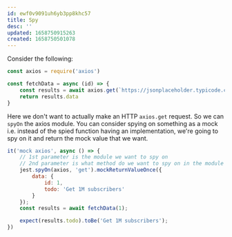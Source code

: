 ```yaml
---
id: ewf0v9091uh6yb3pp8khc57
title: Spy
desc: ''
updated: 1658750915263
created: 1658750501078
---
```


Consider the following:

```js
const axios = require('axios')

const fetchData = async (id) => {
    const results = await axios.get(`https://jsonplaceholder.typicode.com/todos/${id}`)
    return results.data
}
```

Here we don't want to actually make an HTTP `axios.get` request. So we can `spyOn` the axios module. You can consider spying on something as a mock i.e. instead of the spied function having an implementation, we're going to spy on it and return the mock value that we want.

```js
it('mock axios', async () => {
    // 1st parameter is the module we want to spy on
    // 2nd parameter is what method do we want to spy on in the module
    jest.spyOn(axios, 'get').mockReturnValueOnce({
        data: {
            id: 1,
            todo: 'Get 1M subscribers'
        }
    });
    const results = await fetchData(1);

    expect(results.todo).toBe('Get 1M subscribers');
})
```
